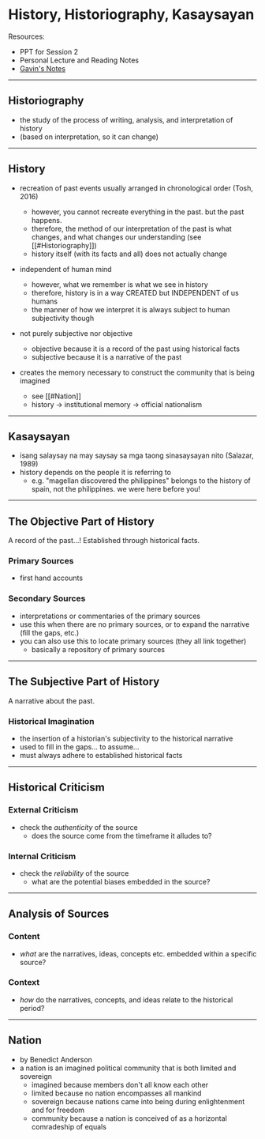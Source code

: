# History, Historiography, Kasaysayan

Resources:

- PPT for Session 2
- Personal Lecture and Reading Notes
- [Gavin's Notes](https://docs.google.com/document/d/1xHkrErD4_WfeNPrvsBU8SvP2fxrATDznUxktA25vlOg/edit)

---

## Historiography

- the study of the process of writing, analysis, and interpretation of history
- (based on interpretation, so it can change)

---

## History

- recreation of past events usually arranged in chronological order (Tosh, 2016)
	- however, you cannot recreate everything in the past. but the past happens.
	- therefore, the method of our interpretation of the past is what changes, and what changes our understanding (see [[#Historiography]])
	- history itself (with its facts and all) does not actually change

- independent of human mind
	- however, what we remember is what we see in history
	- therefore, history is in a way CREATED but INDEPENDENT of us humans
	- the manner of how we interpret it is always subject to human subjectivity though

- not purely subjective nor objective
	- objective because it is a record of the past using historical facts
	- subjective because it is a narrative of the past

- creates the memory necessary to construct the community that is being imagined
	- see [[#Nation]]
	- history -> institutional memory -> official nationalism

---

## Kasaysayan

- isang salaysay na may saysay sa mga taong sinasaysayan nito (Salazar, 1989)
- history depends on the people it is referring to
	- e.g. "magellan discovered the philippines" belongs to the history of spain, not the philippines. we were here before you!

---

## The Objective Part of History

A record of the past...! Established through historical facts.

### Primary Sources

- first hand accounts

### Secondary Sources

- interpretations or commentaries of the primary sources
- use this when there are no primary sources, or to expand the narrative (fill the gaps, etc.)
- you can also use this to locate primary sources (they all link together)
	- basically a repository of primary sources

---

## The Subjective Part of History

A narrative about the past.

### Historical Imagination

- the insertion of a historian's subjectivity to the historical narrative
- used to fill in the gaps... to assume...
- must always adhere to established historical facts

---

## Historical Criticism

### External Criticism

- check the *authenticity* of the source
	- does the source come from the timeframe it alludes to?

### Internal Criticism

- check the *reliability* of the source
	- what are the potential biases embedded in the source?

---

## Analysis of Sources

### Content

- *what* are the narratives, ideas, concepts etc. embedded within a specific source?

### Context

- *how* do the narratives, concepts, and ideas relate to the historical period?

---

## Nation

- by Benedict Anderson
- a nation is an imagined political community that is both limited and sovereign
	- imagined because members don't all know each other
	- limited because no nation encompasses all mankind
	- sovereign because nations came into being during enlightenment and for freedom
	- community because a nation is conceived of as a horizontal comradeship of equals
